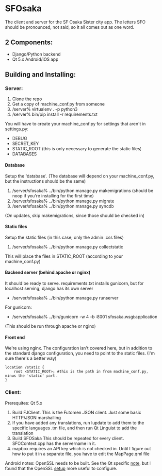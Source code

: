 # SFOsaka
The client and server for the SF Osaka Sister city app. The letters SFO should be pronounced, not said, so it all comes out as one word.

## 2 Components:
 - Django/Python backend
 - Qt 5.x Android/iOS app

## Building and Installing:
### Server:
 1. Clone the repo
 2. Get a copy of machine_conf.py from someone
 3. <BASE>/server% virtualenv . -p python3
 4. <BASE>/server% bin/pip install -r requirements.txt

You will have to create your machine_conf.py for settings that aren't in settings.py:
 - DEBUG
 - SECRET_KEY
 - STATIC_ROOT (this is only necessary to generate the static files)
 - DATABASES

#### Database
Setup the 'database'. (The database will depend on your machine_conf.py, but the instructions should be the same)
 1. <BASE>/server/sfosaka% ../bin/python manage.py makemigrations (should be noop if you're installing for the first time)
 2. <BASE>/server/sfosaka% ../bin/python manage.py migrate
 3. <BASE>/server/sfosaka% ../bin/python manage.py syncdb

(On updates, skip makemigrations, since those should be checked in)

#### Static files
Setup the static files (in this case, only the admin .css files)
 1. <BASE>/server/sfosaka% ../bin/python manage.py collectstatic
 This will place the files in STATIC_ROOT (according to your machine_conf.py)

#### Backend server (behind apache or nginx)
It should be ready to serve. requirements.txt installs gunicorn, but for localhost serving, django has its own server
 - <BASE>/server/sfosaka% ../bin/python manage.py runserver
For gunicorn:
 - <BASE>/server/sfosaka% ../bin/gunicorn -w 4 -b :8001 sfosaka.wsgi:application
(This should be run through apache or nginx)

#### Front end
We're using nginx. The configuration isn't covered here, but in addition to the standard django configuration, you need to point to the static files. (I'm sure there's a better way)

    location /static {
        root <STATIC_ROOT>; #this is the path in from machine_conf.py, minus the 'static' part.
    }


### Client:
Prerequites: Qt 5.x
 1. Build FJClient. This is the Futomen JSON client. Just some basic HTTP/JSON marshalling
 2. If you have added any translations, run lupdate to add them to the specific languages .tm file, and then run Qt Linguist to add the translation
 3. Build SFOSaka
This should be repeated for every client. SFOContext.cpp has the servername in it.
 4. mapbox requires an API key which is not checked in. Until I figure out how to put it in a separate file, you have to edit the MapPage.qml file

Android notes:
OpenSSL needs to be built. See the Qt specific [note](http://doc.qt.io/qt-5/opensslsupport.html), but I found that the OpenSSL [setup](https://wiki.openssl.org/index.php/Android) more useful to configure.